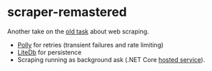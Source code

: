 # scraper-remastered
Another take on the [old task](https://github.com/adastrum/scraper) about web scraping.

* [Polly](https://github.com/App-vNext/Polly) for retries (transient failures and rate limiting)
* [LiteDb](http://www.litedb.org/) for persistence
* Scraping running as background ask (.NET Core [hosted service](https://docs.microsoft.com/en-us/aspnet/core/fundamentals/host/hosted-services?view=aspnetcore-2.2&tabs=visual-studio)).
